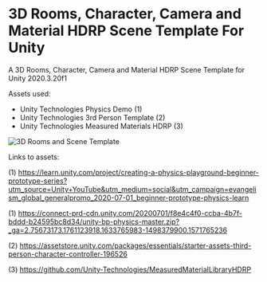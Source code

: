 # 3D Rooms, Character, Camera and Material HDRP Scene Template For Unity

A 3D Rooms, Character, Camera and Material HDRP Scene Template for Unity 2020.3.20f1

Assets used:

- Unity Technologies Physics Demo (1)
- Unity Technologies 3rd Person Template (2)
- Unity Technologies Measured Materials HDRP (3)

![3D Rooms and Scene Template](https://user-images.githubusercontent.com/15930554/136650491-e3c200f3-c8e1-4b43-8a38-754590d1ec04.png)


Links to assets:

(1) https://learn.unity.com/project/creating-a-physics-playground-beginner-prototype-series?utm_source=Unity+YouTube&utm_medium=social&utm_campaign=evangelism_global_generalpromo_2020-07-01_beginner-prototype-physics-learn

(1) https://connect-prd-cdn.unity.com/20200701/f8e4c4f0-ccba-4b7f-bddd-b24595bc8d34/unity-bp-physics-master.zip?_ga=2.75673173.1761123918.1633765983-1498379900.1571765236

(2) https://assetstore.unity.com/packages/essentials/starter-assets-third-person-character-controller-196526

(3) https://github.com/Unity-Technologies/MeasuredMaterialLibraryHDRP
